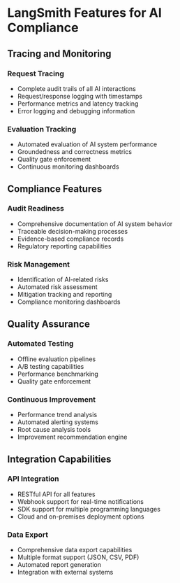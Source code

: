 # LangSmith Features for AI Compliance

## Tracing and Monitoring

### Request Tracing
- Complete audit trails of all AI interactions
- Request/response logging with timestamps
- Performance metrics and latency tracking
- Error logging and debugging information

### Evaluation Tracking
- Automated evaluation of AI system performance
- Groundedness and correctness metrics
- Quality gate enforcement
- Continuous monitoring dashboards

## Compliance Features

### Audit Readiness
- Comprehensive documentation of AI system behavior
- Traceable decision-making processes
- Evidence-based compliance records
- Regulatory reporting capabilities

### Risk Management
- Identification of AI-related risks
- Automated risk assessment
- Mitigation tracking and reporting
- Compliance monitoring dashboards

## Quality Assurance

### Automated Testing
- Offline evaluation pipelines
- A/B testing capabilities
- Performance benchmarking
- Quality gate enforcement

### Continuous Improvement
- Performance trend analysis
- Automated alerting systems
- Root cause analysis tools
- Improvement recommendation engine

## Integration Capabilities

### API Integration
- RESTful API for all features
- Webhook support for real-time notifications
- SDK support for multiple programming languages
- Cloud and on-premises deployment options

### Data Export
- Comprehensive data export capabilities
- Multiple format support (JSON, CSV, PDF)
- Automated report generation
- Integration with external systems
